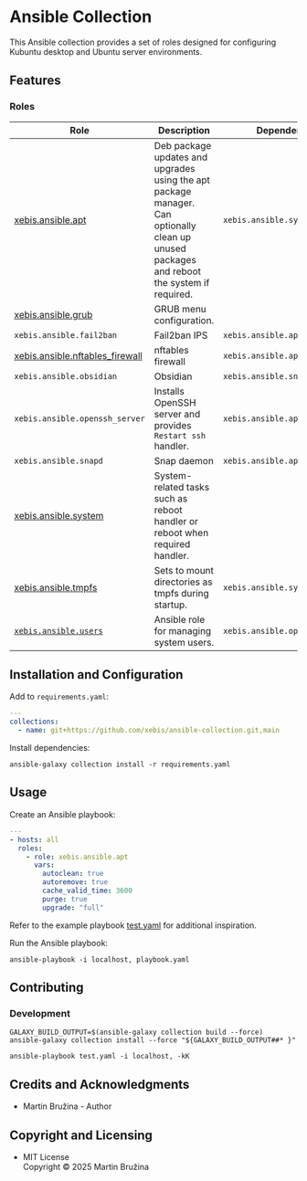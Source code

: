 # Ansible Collection

This Ansible collection provides a set of roles designed for configuring Kubuntu desktop and Ubuntu server environments.

## Features

### Roles

| Role                                                                 | Description                                                                                                                                | Dependencies                   |
| -------------------------------------------------------------------- | ------------------------------------------------------------------------------------------------------------------------------------------ | ------------------------------ |
| [xebis.ansible.apt](roles/apt/README.md)                             | Deb package updates and upgrades using the apt package manager. Can optionally clean up unused packages and reboot the system if required. | `xebis.ansible.system`         |
| [xebis.ansible.grub](roles/grub/README.md)                           | GRUB menu configuration.                                                                                                                   |                                |
| `xebis.ansible.fail2ban`                                             | Fail2ban IPS                                                                                                                               | `xebis.ansible.apt`            |
| [xebis.ansible.nftables_firewall](roles/nftables_firewall/README.md) | nftables firewall                                                                                                                          | `xebis.ansible.apt`            |
| `xebis.ansible.obsidian`                                             | Obsidian                                                                                                                                   | `xebis.ansible.snapd`          |
| `xebis.ansible.openssh_server`                                       | Installs OpenSSH server and provides `Restart ssh` handler.                                                                                | `xebis.ansible.apt`            |
| `xebis.ansible.snapd`                                                | Snap daemon                                                                                                                                | `xebis.ansible.apt`            |
| [xebis.ansible.system](roles/system/README.md)                       | System-related tasks such as reboot handler or reboot when required handler.                                                               |                                |
| [xebis.ansible.tmpfs](roles/tmpfs/README.md)                         | Sets to mount directories as tmpfs during startup.                                                                                         | `xebis.ansible.system`         |
| [`xebis.ansible.users`](roles/users/README.md)                       | Ansible role for managing system users.                                                                                                    | `xebis.ansible.openssh_server` |

## Installation and Configuration

Add to `requirements.yaml`:

```yaml
---
collections:
  - name: git+https://github.com/xebis/ansible-collection.git,main
```

Install dependencies:

```shell
ansible-galaxy collection install -r requirements.yaml
```

## Usage

Create an Ansible playbook:

```yaml
---
- hosts: all
  roles:
    - role: xebis.ansible.apt
      vars:
        autoclean: true
        autoremove: true
        cache_valid_time: 3600
        purge: true
        upgrade: "full"
```

Refer to the example playbook [test.yaml](test.yaml) for additional inspiration.

Run the Ansible playbook:

```shell
ansible-playbook -i localhost, playbook.yaml
```

## Contributing

### Development

```shell
GALAXY_BUILD_OUTPUT=$(ansible-galaxy collection build --force)
ansible-galaxy collection install --force "${GALAXY_BUILD_OUTPUT##* }"

ansible-playbook test.yaml -i localhost, -kK
```

## Credits and Acknowledgments

- Martin Bružina - Author

## Copyright and Licensing

- MIT License  
  Copyright © 2025 Martin Bružina
